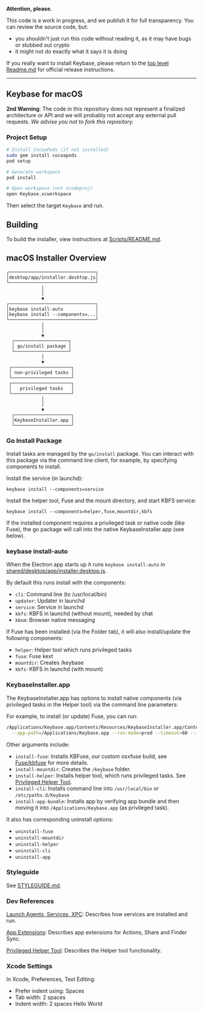 
**Attention, please.**

This code is a work in progress, and we publish it for full transparency. You can review the source code, but:

 - you shouldn't just run this code without reading it, as it may have bugs or stubbed out crypto
 - it might not do exactly what it says it is doing

If you really want to install Keybase, please return to the [top level Readme.md](https://github.com/keybase/client/blob/master/README.md) for official release instructions.

----------

## Keybase for macOS

**2nd Warning**: The code in this repository does not represent a finalized
architecture or API and we will probably not accept any external pull requests.
*We advise you not to fork this repository.*

### Project Setup

```sh
# Install CocoaPods (if not installed)
sudo gem install cocoapods
pod setup

# Generate workspace
pod install

# Open workspace (not xcodeproj)
open Keybase.xcworkspace
```

Then select the target ```Keybase``` and run.

## Building

To build the installer, view instructions at [Scripts/README.md](Scripts/README.md).

## macOS Installer Overview

```
┌────────────────────────────────┐
│desktop/app/installer.desktop.js│
└────────────────────────────────┘
             │
             │
             ▼
┌────────────────────────────────┐
│keybase install-auto            │
│keybase install --components=...│
└────────────────────────────────┘
             │
             │
             ▼
  ┌────────────────────┐
  │ go/install package │
  └────────────────────┘
             │
             ▼
 ┌──────────────────────┐
 │ non-privileged tasks │
 └──────────────────────┘
 ┌──────────────────────┐
 │   privileged tasks   │
 └──────────────────────┘
             │
             │
             ▼
  ┌─────────────────────┐
  │KeybaseInstaller.app │
  └─────────────────────┘
```

### Go Install Package

Install tasks are managed by the `go/install` package. You can interact with this package via the command line client, for example,
by specifying components to install.

Install the service (in launchd):
```
keybase install --components=service
```

Install the helper tool, Fuse and the mount directory, and start KBFS service:
```
keybase install --components=helper,fuse,mountdir,kbfs
```

If the installed component requires a privileged task or native code (like Fuse), the go package will call into
the native KeybaseInstaller.app (see below).

### keybase install-auto

When the Electron app starts up it runs `keybase install-auto` in [shared/desktop/app/installer.desktop.js](https://github.com/keybase/client/blob/master/shared/desktop/app/installer.desktop.js).

By default this runs install with the components:
- `cli`: Command line (to /usr/local/bin)
- `updater`: Updater in launchd
- `service`: Service in launchd
- `kbfs`: KBFS in launchd (without mount), needed by chat
- `kbnm`: Browser native messaging

If Fuse has been installed (via the Folder tab), it will also install/update the following components:
- `helper`: Helper tool which runs privileged tasks
- `fuse`: Fuse kext
- `mountdir`: Creates /keybase
- `kbfs`: KBFS in launchd (with mount)

### KeybaseInstaller.app

The KeybaseInstaller.app has options to install native components (via privileged tasks in the Helper tool) via the command line parameters:

For example, to install (or update) Fuse, you can run:

```sh
/Applications/Keybase.app/Contents/Resources/KeybaseInstaller.app/Contents/MacOS/Keybase \
  --app-path=/Applications/Keybase.app --run-mode=prod --timeout=60 --install-fuse
```

Other arguments include:

- `install-fuse`: Installs KBFuse, our custom osxfuse build, see [Fuse/kbfuse](osx/Fuse/kbfuse) for more details.
- `install-mountdir`: Creates the `/keybase` folder.
- `install-helper`: Installs helper tool, which runs privileged tasks. See [Privileged Helper Tool](https://developer.apple.com/library/mac/documentation/Security/Conceptual/SecureCodingGuide/Articles/AccessControl.html#//apple_ref/doc/uid/TP40002589-SW2).
- `install-cli`: Installs command line into `/usr/local/bin` or `/etc/paths.d/Keybase`
- `install-app-bundle`: Installs app by verifying app bundle and then moving it into `/Applications/Keybase.app` (as privileged task).

It also has corresponding uninstall options:

- `uninstall-fuse`
- `uninstall-mountdir`
- `uninstall-helper`
- `uninstall-cli`
- `uninstall-app`

### Styleguide

See [STYLEGUIDE.md](STYLEGUIDE.md).

### Dev References

[Launch Agents, Services, XPC](https://developer.apple.com/library/mac/documentation/MacOSX/Conceptual/BPSystemStartup/Chapters/CreatingLaunchdJobs.html): Describes how services are installed and run.

[App Extensions](https://developer.apple.com/library/mac/documentation/General/Conceptual/ExtensibilityPG/ExtensionCreation.html): Describes app extensions for Actions, Share and Finder Sync.

[Privileged Helper Tool](https://developer.apple.com/library/mac/documentation/Security/Conceptual/SecureCodingGuide/Articles/AccessControl.html#//apple_ref/doc/uid/TP40002589-SW2): Describes the Helper tool functionality.


### Xcode Settings

In Xcode, Preferences, Text Editing:

* Prefer indent using: Spaces
* Tab width: 2 spaces
* Indent width: 2 spaces
Hello World
